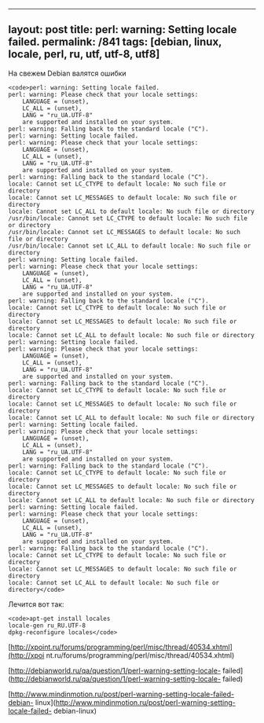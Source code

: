 ---
layout: post
title: perl: warning: Setting locale failed.
permalink: /841
tags: [debian, linux, locale, perl, ru, utf, utf-8, utf8]
----

На свежем Debian валятся ошибки

    
    <code>perl: warning: Setting locale failed.
    perl: warning: Please check that your locale settings:
    	LANGUAGE = (unset),
    	LC_ALL = (unset),
    	LANG = "ru_UA.UTF-8"
        are supported and installed on your system.
    perl: warning: Falling back to the standard locale ("C").
    perl: warning: Setting locale failed.
    perl: warning: Please check that your locale settings:
    	LANGUAGE = (unset),
    	LC_ALL = (unset),
    	LANG = "ru_UA.UTF-8"
        are supported and installed on your system.
    perl: warning: Falling back to the standard locale ("C").
    locale: Cannot set LC_CTYPE to default locale: No such file or directory
    locale: Cannot set LC_MESSAGES to default locale: No such file or directory
    locale: Cannot set LC_ALL to default locale: No such file or directory
    /usr/bin/locale: Cannot set LC_CTYPE to default locale: No such file or directory
    /usr/bin/locale: Cannot set LC_MESSAGES to default locale: No such file or directory
    /usr/bin/locale: Cannot set LC_ALL to default locale: No such file or directory
    perl: warning: Setting locale failed.
    perl: warning: Please check that your locale settings:
    	LANGUAGE = (unset),
    	LC_ALL = (unset),
    	LANG = "ru_UA.UTF-8"
        are supported and installed on your system.
    perl: warning: Falling back to the standard locale ("C").
    locale: Cannot set LC_CTYPE to default locale: No such file or directory
    locale: Cannot set LC_MESSAGES to default locale: No such file or directory
    locale: Cannot set LC_ALL to default locale: No such file or directory
    perl: warning: Setting locale failed.
    perl: warning: Please check that your locale settings:
    	LANGUAGE = (unset),
    	LC_ALL = (unset),
    	LANG = "ru_UA.UTF-8"
        are supported and installed on your system.
    perl: warning: Falling back to the standard locale ("C").
    locale: Cannot set LC_CTYPE to default locale: No such file or directory
    locale: Cannot set LC_MESSAGES to default locale: No such file or directory
    locale: Cannot set LC_ALL to default locale: No such file or directory
    perl: warning: Setting locale failed.
    perl: warning: Please check that your locale settings:
    	LANGUAGE = (unset),
    	LC_ALL = (unset),
    	LANG = "ru_UA.UTF-8"
        are supported and installed on your system.
    perl: warning: Falling back to the standard locale ("C").
    locale: Cannot set LC_CTYPE to default locale: No such file or directory
    locale: Cannot set LC_MESSAGES to default locale: No such file or directory
    locale: Cannot set LC_ALL to default locale: No such file or directory
    perl: warning: Setting locale failed.
    perl: warning: Please check that your locale settings:
    	LANGUAGE = (unset),
    	LC_ALL = (unset),
    	LANG = "ru_UA.UTF-8"
        are supported and installed on your system.
    perl: warning: Falling back to the standard locale ("C").
    locale: Cannot set LC_CTYPE to default locale: No such file or directory
    locale: Cannot set LC_MESSAGES to default locale: No such file or directory
    locale: Cannot set LC_ALL to default locale: No such file or directory</code>




Лечится вот так:

    
    <code>apt-get install locales
    locale-gen ru_RU.UTF-8 
    dpkg-reconfigure locales</code>




[http://xpoint.ru/forums/programming/perl/misc/thread/40534.xhtml](http://xpoi
nt.ru/forums/programming/perl/misc/thread/40534.xhtml)


[http://debianworld.ru/qa/question/1/perl-warning-setting-locale-
failed](http://debianworld.ru/qa/question/1/perl-warning-setting-locale-
failed)


[http://www.mindinmotion.ru/post/perl-warning-setting-locale-failed-debian-
linux](http://www.mindinmotion.ru/post/perl-warning-setting-locale-failed-
debian-linux)

